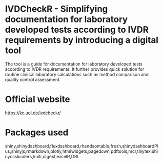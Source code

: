 # IVDCheckR - Simplifying documentation for laboratory developed tests according to IVDR requirements by introducing a digital tool 
The tool is a guide for documentation for laboratory developed tests according to IVDR requirements. It further provides quick solution for routine clinical laboratory calculations such as method comparison and quality control assessment.

# Official website
https://kc.uol.de/ivdcheckr/

# Packages used
shiny,shinydashboard,flexdashboard,rhandsontable,fresh,shinydashboardPlus,shinyjs,rmarkdown,plotly,htmlwidgets,pagedown,pdftools,mcr,tinytex,shinycssloaders,knitr,digest,excelR,DBI
